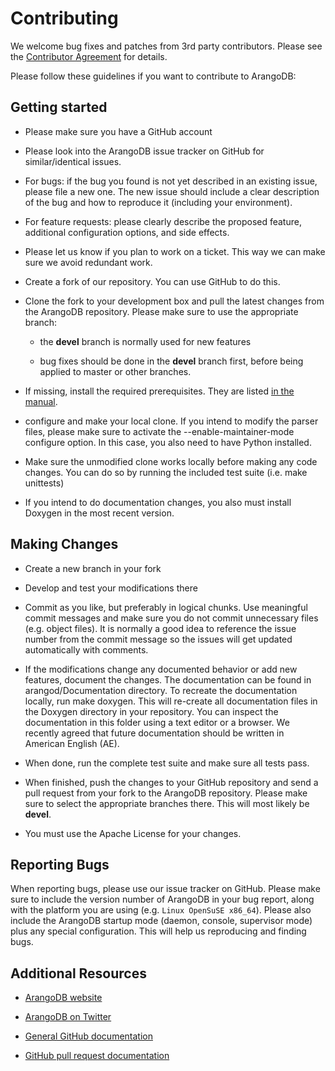 Contributing
============

We welcome bug fixes and patches from 3rd party contributors. Please
see the [Contributor Agreement](https://www.arangodb.com/community#contribute)
for details.

Please follow these guidelines if you want to contribute to ArangoDB:

Getting started
---------------

* Please make sure you have a GitHub account

* Please look into the ArangoDB issue tracker on GitHub for similar/identical
  issues.

* For bugs: if the bug you found is not yet described in an existing
  issue, please file a new one. The new issue should include a clear
  description of the bug and how to reproduce it (including your
  environment).

* For feature requests: please clearly describe the proposed feature, additional
  configuration options, and side effects.

* Please let us know if you plan to work on a ticket. This way we can make sure
  we avoid redundant work.

* Create a fork of our repository. You can use GitHub to do this.

* Clone the fork to your development box and pull the latest changes from the
  ArangoDB repository. Please make sure to use the appropriate branch:

  * the **devel** branch is normally used for new features 

  * bug fixes should be done in the **devel** branch first, before being applied to
    master or other branches.

* If missing, install the required prerequisites. They are listed
  [in the manual](https://docs.arangodb.com/Installing/Compiling.html).

* configure and make your local clone. If you intend to modify the parser files,
  please make sure to activate the --enable-maintainer-mode configure option. In
  this case, you also need to have Python installed.

* Make sure the unmodified clone works locally before making any code
  changes. You can do so by running the included test suite (i.e. make
  unittests)

* If you intend to do documentation changes, you also must install Doxygen in
  the most recent version.

Making Changes
--------------

* Create a new branch in your fork

* Develop and test your modifications there

* Commit as you like, but preferably in logical chunks. Use meaningful commit
  messages and make sure you do not commit unnecessary files (e.g. object
  files). It is normally a good idea to reference the issue number from the
  commit message so the issues will get updated automatically with comments.

* If the modifications change any documented behavior or add new features,
  document the changes. The documentation can be found in arangod/Documentation
  directory. To recreate the documentation locally, run make doxygen. This will
  re-create all documentation files in the Doxygen directory in your
  repository. You can inspect the documentation in this folder using a text
  editor or a browser. We recently agreed that future documentation should be
  written in American English (AE).

* When done, run the complete test suite and make sure all tests pass.

* When finished, push the changes to your GitHub repository and send a pull
  request from your fork to the ArangoDB repository. Please make sure to select
  the appropriate branches there. This will most likely be **devel**.

* You must use the Apache License for your changes.

Reporting Bugs
--------------

When reporting bugs, please use our issue tracker on GitHub.  Please make sure
to include the version number of ArangoDB in your bug report, along with the
platform you are using (e.g. `Linux OpenSuSE x86_64`).  Please also include the
ArangoDB startup mode (daemon, console, supervisor mode) plus any special
configuration.  This will help us reproducing and finding bugs.

Additional Resources
--------------------

* [ArangoDB website](https://www.arangodb.com/)

* [ArangoDB on Twitter](https://twitter.com/arangodb)

* [General GitHub documentation](https://help.github.com/)

* [GitHub pull request documentation](https://help.github.com/send-pull-requests/)
